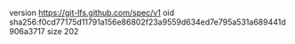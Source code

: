version https://git-lfs.github.com/spec/v1
oid sha256:f0cd77175d11791a156e86802f23a9559d634ed7e795a531a689441d906a3717
size 202
